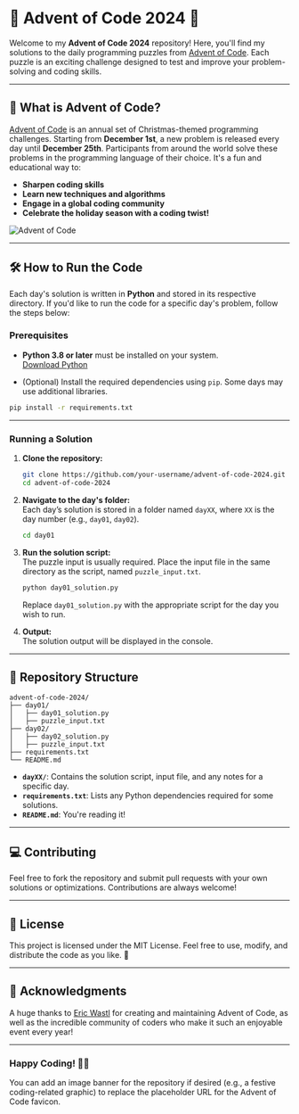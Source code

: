 # 🎄 Advent of Code 2024 🎄

Welcome to my **Advent of Code 2024** repository! Here, you'll find my solutions to the daily programming puzzles from [Advent of Code](https://adventofcode.com/2024). Each puzzle is an exciting challenge designed to test and improve your problem-solving and coding skills.

---

## 📖 What is Advent of Code?

[Advent of Code](https://adventofcode.com/) is an annual set of Christmas-themed programming challenges. Starting from **December 1st**, a new problem is released every day until **December 25th**. Participants from around the world solve these problems in the programming language of their choice. It's a fun and educational way to:

- **Sharpen coding skills**  
- **Learn new techniques and algorithms**  
- **Engage in a global coding community**  
- **Celebrate the holiday season with a coding twist!**

![Advent of Code](https://raw.githubusercontent.com/user/repo/main/aoc-banner.png)

---

## 🛠️ How to Run the Code

Each day's solution is written in **Python** and stored in its respective directory. If you'd like to run the code for a specific day's problem, follow the steps below:

### Prerequisites

- **Python 3.8 or later** must be installed on your system.  
  [Download Python](https://www.python.org/downloads/)

- (Optional) Install the required dependencies using `pip`. Some days may use additional libraries.

```bash
pip install -r requirements.txt
```

---

### Running a Solution

1. **Clone the repository:**

   ```bash
   git clone https://github.com/your-username/advent-of-code-2024.git
   cd advent-of-code-2024
   ```

2. **Navigate to the day's folder:**  
   Each day’s solution is stored in a folder named `dayXX`, where `XX` is the day number (e.g., `day01`, `day02`).

   ```bash
   cd day01
   ```

3. **Run the solution script:**  
   The puzzle input is usually required. Place the input file in the same directory as the script, named `puzzle_input.txt`.

   ```bash
   python day01_solution.py
   ```

   Replace `day01_solution.py` with the appropriate script for the day you wish to run.

4. **Output:**  
   The solution output will be displayed in the console.

---

## 📁 Repository Structure

```plaintext
advent-of-code-2024/
├── day01/
│   ├── day01_solution.py
│   ├── puzzle_input.txt
├── day02/
│   ├── day02_solution.py
│   ├── puzzle_input.txt
├── requirements.txt
└── README.md
```

- **`dayXX/`**: Contains the solution script, input file, and any notes for a specific day.  
- **`requirements.txt`**: Lists any Python dependencies required for some solutions.  
- **`README.md`**: You're reading it!  

---

## 💻 Contributing

Feel free to fork the repository and submit pull requests with your own solutions or optimizations. Contributions are always welcome!

---

## 📜 License

This project is licensed under the MIT License. Feel free to use, modify, and distribute the code as you like. 🎉

---

## 🌟 Acknowledgments

A huge thanks to [Eric Wastl](https://twitter.com/ericwastl) for creating and maintaining Advent of Code, as well as the incredible community of coders who make it such an enjoyable event every year!

---

### Happy Coding! 🎅🎄


You can add an image banner for the repository if desired (e.g., a festive coding-related graphic) to replace the placeholder URL for the Advent of Code favicon.

